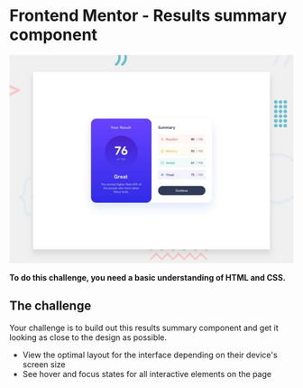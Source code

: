 # Frontend Mentor - Results summary component

![Design preview for the Results summary component coding challenge](./design/desktop-preview.jpg)



**To do this challenge, you need a basic understanding of HTML and CSS.**

## The challenge

Your challenge is to build out this results summary component and get it looking as close to the design as possible.



- View the optimal layout for the interface depending on their device's screen size
- See hover and focus states for all interactive elements on the page

